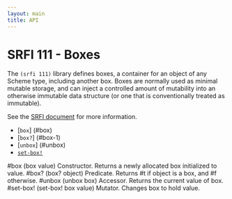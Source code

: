 ```yaml
---
layout: main
title: API
---
```


# SRFI 111 - Boxes

The `(srfi 111)` library defines boxes, a container for an object of any Scheme type, including another box. Boxes are normally used as minimal mutable storage, and can inject a controlled amount of mutability into an otherwise immutable data structure (or one that is conventionally treated as immutable). 

See the [SRFI document](http://srfi.schemers.org/srfi-111/srfi-111.html) for more information.

- [`box`]     (#box)
- [`box?`]    (#box-1) 
- [`unbox`]   (#unbox) 
- [`set-box!`](#set-box)

#box 
    (box value)
Constructor. Returns a newly allocated box initialized to value.
#box?
    (box? object)
Predicate. Returns #t if object is a box, and #f otherwise.
#unbox
    (unbox box)
Accessor. Returns the current value of box.
#set-box!
    (set-box! box value)
Mutator. Changes box to hold value.

